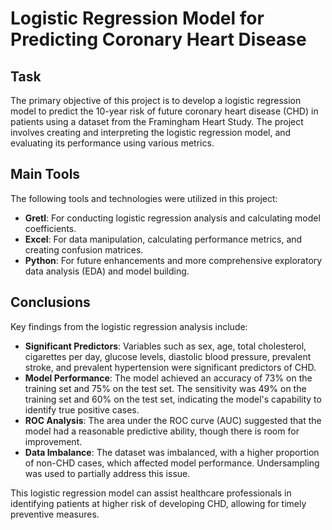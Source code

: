 # Logistic Regression Model for Predicting Coronary Heart Disease

## Task
The primary objective of this project is to develop a logistic regression model to predict the 10-year risk of future coronary heart disease (CHD) in patients using a dataset from the Framingham Heart Study. The project involves creating and interpreting the logistic regression model, and evaluating its performance using various metrics.

## Main Tools
The following tools and technologies were utilized in this project:
- **Gretl**: For conducting logistic regression analysis and calculating model coefficients.
- **Excel**: For data manipulation, calculating performance metrics, and creating confusion matrices.
- **Python**: For future enhancements and more comprehensive exploratory data analysis (EDA) and model building.

## Conclusions
Key findings from the logistic regression analysis include:
- **Significant Predictors**: Variables such as sex, age, total cholesterol, cigarettes per day, glucose levels, diastolic blood pressure, prevalent stroke, and prevalent hypertension were significant predictors of CHD.
- **Model Performance**: The model achieved an accuracy of 73% on the training set and 75% on the test set. The sensitivity was 49% on the training set and 60% on the test set, indicating the model's capability to identify true positive cases.
- **ROC Analysis**: The area under the ROC curve (AUC) suggested that the model had a reasonable predictive ability, though there is room for improvement.
- **Data Imbalance**: The dataset was imbalanced, with a higher proportion of non-CHD cases, which affected model performance. Undersampling was used to partially address this issue.

This logistic regression model can assist healthcare professionals in identifying patients at higher risk of developing CHD, allowing for timely preventive measures.
